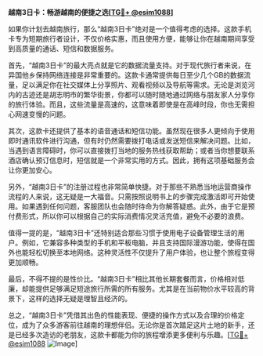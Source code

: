 **越南3日卡：畅游越南的便捷之选[[TG💪+ @esim1088](https://t.me/s/esim1088)]**

如果你计划去越南旅行，那么“越南3日卡”绝对是一个值得考虑的选择。这款手机卡专为短期旅行者设计，不仅价格实惠，而且使用方便，能够让你在越南期间享受到高质量的通话、短信和数据服务。

首先，“越南3日卡”的最大亮点就是它的数据流量支持。对于现代旅行者来说，在异国他乡保持网络连接是非常重要的。这款卡通常提供每日至少几个GB的数据流量，足以满足你在社交媒体上分享照片、观看视频以及导航等需求。无论是浏览河内的古迹还是胡志明市的繁华街景，你都可以随时随地通过网络与朋友家人分享你的旅行体验。而且，这些流量是高速的，这意味着即使是在高峰时段，你也无需担心网速变慢的问题。

其次，这款卡还提供了基本的语音通话和短信功能。虽然现在很多人更倾向于使用即时通讯软件进行沟通，但有时仍然需要拨打电话或发送短信来解决问题。比如，当遇到语言障碍时，你可以直接拨打当地的服务热线获取帮助；或者当你想要联系酒店确认预订信息时，短信就是一个非常实用的方式。因此，拥有这项基础服务会让你更加安心。

另外，“越南3日卡”的注册过程也非常简单快捷。对于那些不熟悉当地运营商操作流程的人来说，这无疑是一大福音。只需按照说明书上的步骤完成激活即可开始使用。如果遇到任何问题，客服团队也会随时待命为你解答疑惑。此外，由于它是预付费形式，所以你可以根据自己的实际消费情况灵活充值，避免不必要的浪费。

值得一提的是，“越南3日卡”还特别适合那些习惯于使用电子设备管理生活的用户。例如，它兼容多种类型的手机和平板电脑，并且支持国际漫游功能，使得在国外也能轻松切换至本地网络。这种灵活性不仅提升了用户体验，也让整个旅程变得更加顺畅。

最后，不得不提的是性价比。“越南3日卡”相比其他长期套餐而言，价格相对低廉，却能提供足够满足短途旅行所需的所有服务。尤其是在当前物价水平较高的背景下，这样的选择无疑是理智且经济的。

总之，“越南3日卡”凭借其出色的性能表现、便捷的操作方式以及合理的价格定位，成为了众多游客前往越南的理想伴侣。无论你是首次踏足这片土地的新手，还是已经多次造访的老朋友，这款卡都能为你的旅程增添更多便利与乐趣。[[TG💪+ @esim1088](https://t.me/s/esim1088) ![Image](https://i.postimg.cc/4NQfJmqS/Snipaste-2025-05-13-00-14-12.png)]